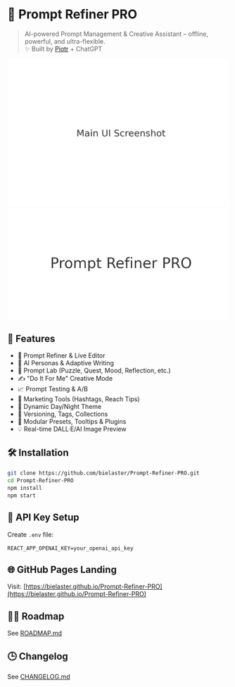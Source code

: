 # 🧠 Prompt Refiner PRO

> AI-powered Prompt Management & Creative Assistant – offline, powerful, and ultra-flexible.  
> ✨ Built by [Piotr](https://github.com/bielaster) + ChatGPT

![Screenshot](./assets/screenshot-main.png)
![Logo](./assets/logo.png)

## 🚀 Features

- 🎯 Prompt Refiner & Live Editor
- 🧠 AI Personas & Adaptive Writing
- 🧪 Prompt Lab (Puzzle, Quest, Mood, Reflection, etc.)
- ✍️ "Do It For Me" Creative Mode
- 📈 Prompt Testing & A/B
- 📢 Marketing Tools (Hashtags, Reach Tips)
- 🌙 Dynamic Day/Night Theme
- 📂 Versioning, Tags, Collections
- 🧩 Modular Presets, Tooltips & Plugins
- 💡 Real-time DALL·E/AI Image Preview

## 🛠️ Installation

```bash
git clone https://github.com/bielaster/Prompt-Refiner-PRO.git
cd Prompt-Refiner-PRO
npm install
npm start
```

## 🔐 API Key Setup

Create `.env` file:

```
REACT_APP_OPENAI_KEY=your_openai_api_key
```

## 🌐 GitHub Pages Landing

Visit: [https://bielaster.github.io/Prompt-Refiner-PRO](https://bielaster.github.io/Prompt-Refiner-PRO)

## 👨‍🔬 Roadmap

See [ROADMAP.md](./ROADMAP.md)

## 🕒 Changelog

See [CHANGELOG.md](./CHANGELOG.md)
